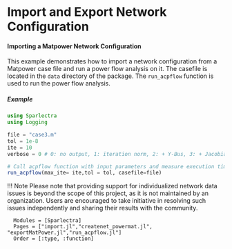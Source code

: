 Import and Export Network Configuration
=============
#### Importing a Matpower Network Configuration

This example demonstrates how to import a network configuration from a Matpower case file and run a power flow analysis on it. The casefile is located in the `data` directory of the package. The `run_acpflow` function is used to run the power flow analysis.

##### Example
```julia
using Sparlectra
using Logging

file = "case3.m"
tol = 1e-8
ite = 10
verbose = 0 # 0: no output, 1: iteration norm, 2: + Y-Bus, 3: + Jacobian, 4: + Power Flow

# Call acpflow function with input parameters and measure execution time
run_acpflow(max_ite= ite,tol = tol, casefile=file)
```

!!! Note 
    Please note that providing support for individualized network data issues is beyond the scope of this project, as it is not maintained by an organization. Users are encouraged to take initiative in resolving such issues independently and sharing their results with the community.



```@autodocs 
  Modules = [Sparlectra]   
  Pages = ["import.jl","createnet_powermat.jl", "exportMatPower.jl","run_acpflow.jl"]
  Order = [:type, :function]
```  

